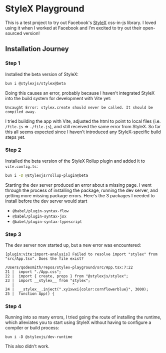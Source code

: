 # StyleX Playground

This is a test project to try out Facebook's [StyleX](https://stylex-docusaurus.vercel.app/) css-in-js library. I loved using it when I worked at Facebook and I'm excited to try out their open-sourced version!

## Installation Journey

### Step 1

Installed the beta version of StyleX:

```bash
bun i @stylexjs/stylex@beta
```

Doing this causes an error, probably because I haven't integrated StyleX into the build system for development with Vite yet:

```
Uncaught Error: stylex.create should never be called. It should be compiled away.
```

I tried building the app with Vite, adjusted the html to point to local files (i.e. `/file.js` => `./file.js`), and still received the same error from StyleX. So far this all seems expected since I haven't introduced any StyleX-specific build steps yet.

### Step 2

Installed the beta version of the StyleX Rollup plugin and added it to `vite.config.ts`:

```bash
bun i -D @stylexjs/rollup-plugin@beta
```

Starting the dev server produced an error about a missing page. I went through the process of installing the package, running the dev server, and getting more missing package errors. Here's the 3 packages I needed to install before the dev server would start

- `@babel/plugin-syntax-flow`
- `@babel/plugin-syntax-jsx`
- `@babel/plugin-syntax-typescript`

### Step 3

The dev server now started up, but a new error was encountered:

```
[plugin:vite:import-analysis] Failed to resolve import "stylex" from "src/App.tsx". Does the file exist?

/Users/qodesmith/repos/stylex-playground/src/App.tsx:7:22
21 |  import "./App.css";
22 |  import { create, props } from "@stylexjs/stylex";
23 |  import __stylex__ from "stylex";
   |                          ^
24 |  __stylex__.inject(".xy1xwxi{color:cornflowerblue}", 3000);
25 |  function App() {
```

### Step 4

Running into so many errors, I tried going the route of installing the runtime, which alleviates you to start using StyleX without having to configure a compiler or build process:

```
bun i -D @stylexjs/dev-runtime
```

This also didn't work.
